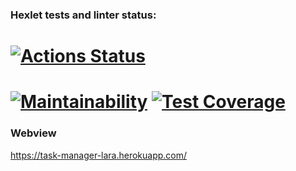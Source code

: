 ### Hexlet tests and linter status:
[![Actions Status](https://github.com/kudrvet/php-project-lvl4/workflows/hexlet-check/badge.svg)](https://github.com/kudrvet/php-project-lvl4/actions)
=======
[![Maintainability](https://api.codeclimate.com/v1/badges/a99a88d28ad37a79dbf6/maintainability)](https://codeclimate.com/github/codeclimate/codeclimate/maintainability)
[![Test Coverage](https://api.codeclimate.com/v1/badges/05ce04175c66a204c1e9/test_coverage)](https://codeclimate.com/github/kudrvet/php-project-lvl4/test_coverage)
=======
### Webview

https://task-manager-lara.herokuapp.com/
